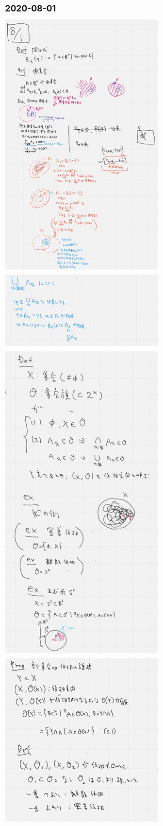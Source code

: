 # 2020-08-01

![](img/2020-08-01_1.png)

![](img/2020-08-01_2.png)

![](img/2020-08-01_3.png)

![](img/2020-08-01_4.png)


